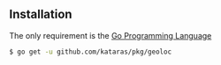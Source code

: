 ## Installation

The only requirement is the [Go Programming Language](https://golang.org/dl/)

```sh
$ go get -u github.com/kataras/pkg/geoloc
```